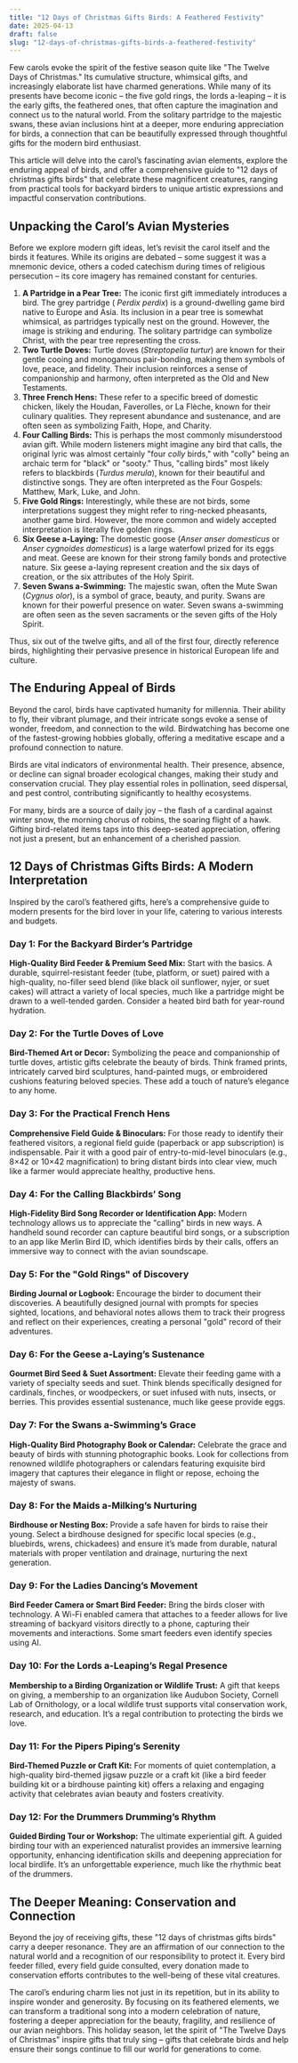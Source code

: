 ```yaml
---
title: "12 Days of Christmas Gifts Birds: A Feathered Festivity"
date: 2025-04-13
draft: false
slug: "12-days-of-christmas-gifts-birds-a-feathered-festivity" 
---
```


Few carols evoke the spirit of the festive season quite like "The Twelve Days of Christmas." Its cumulative structure, whimsical gifts, and increasingly elaborate list have charmed generations. While many of its presents have become iconic – the five gold rings, the lords a-leaping – it is the early gifts, the feathered ones, that often capture the imagination and connect us to the natural world. From the solitary partridge to the majestic swans, these avian inclusions hint at a deeper, more enduring appreciation for birds, a connection that can be beautifully expressed through thoughtful gifts for the modern bird enthusiast.

This article will delve into the carol’s fascinating avian elements, explore the enduring appeal of birds, and offer a comprehensive guide to "12 days of christmas gifts birds" that celebrate these magnificent creatures, ranging from practical tools for backyard birders to unique artistic expressions and impactful conservation contributions.

Unpacking the Carol’s Avian Mysteries
-------------------------------------

Before we explore modern gift ideas, let’s revisit the carol itself and the birds it features. While its origins are debated – some suggest it was a mnemonic device, others a coded catechism during times of religious persecution – its core imagery has remained constant for centuries.

1. **A Partridge in a Pear Tree:** The iconic first gift immediately introduces a bird. The grey partridge ( *Perdix perdix*) is a ground-dwelling game bird native to Europe and Asia. Its inclusion in a pear tree is somewhat whimsical, as partridges typically nest on the ground. However, the image is striking and enduring. The solitary partridge can symbolize Christ, with the pear tree representing the cross.
2. **Two Turtle Doves:** Turtle doves (*Streptopelia turtur*) are known for their gentle cooing and monogamous pair-bonding, making them symbols of love, peace, and fidelity. Their inclusion reinforces a sense of companionship and harmony, often interpreted as the Old and New Testaments.
3. **Three French Hens:** These refer to a specific breed of domestic chicken, likely the Houdan, Faverolles, or La Flèche, known for their culinary qualities. They represent abundance and sustenance, and are often seen as symbolizing Faith, Hope, and Charity.
4. **Four Calling Birds:** This is perhaps the most commonly misunderstood avian gift. While modern listeners might imagine any bird that calls, the original lyric was almost certainly "four *colly* birds," with "colly" being an archaic term for "black" or "sooty." Thus, "calling birds" most likely refers to blackbirds (*Turdus merula*), known for their beautiful and distinctive songs. They are often interpreted as the Four Gospels: Matthew, Mark, Luke, and John.
5. **Five Gold Rings:** Interestingly, while these are not birds, some interpretations suggest they might refer to ring-necked pheasants, another game bird. However, the more common and widely accepted interpretation is literally five golden rings.
6. **Six Geese a-Laying:** The domestic goose (*Anser anser domesticus* or *Anser cygnoides domesticus*) is a large waterfowl prized for its eggs and meat. Geese are known for their strong family bonds and protective nature. Six geese a-laying represent creation and the six days of creation, or the six attributes of the Holy Spirit.
7. **Seven Swans a-Swimming:** The majestic swan, often the Mute Swan (*Cygnus olor*), is a symbol of grace, beauty, and purity. Swans are known for their powerful presence on water. Seven swans a-swimming are often seen as the seven sacraments or the seven gifts of the Holy Spirit.

Thus, six out of the twelve gifts, and all of the first four, directly reference birds, highlighting their pervasive presence in historical European life and culture.

The Enduring Appeal of Birds
----------------------------

Beyond the carol, birds have captivated humanity for millennia. Their ability to fly, their vibrant plumage, and their intricate songs evoke a sense of wonder, freedom, and connection to the wild. Birdwatching has become one of the fastest-growing hobbies globally, offering a meditative escape and a profound connection to nature.

Birds are vital indicators of environmental health. Their presence, absence, or decline can signal broader ecological changes, making their study and conservation crucial. They play essential roles in pollination, seed dispersal, and pest control, contributing significantly to healthy ecosystems.

For many, birds are a source of daily joy – the flash of a cardinal against winter snow, the morning chorus of robins, the soaring flight of a hawk. Gifting bird-related items taps into this deep-seated appreciation, offering not just a present, but an enhancement of a cherished passion.

12 Days of Christmas Gifts Birds: A Modern Interpretation
---------------------------------------------------------

Inspired by the carol’s feathered gifts, here’s a comprehensive guide to modern presents for the bird lover in your life, catering to various interests and budgets.

### Day 1: For the Backyard Birder’s Partridge

**High-Quality Bird Feeder & Premium Seed Mix:** Start with the basics. A durable, squirrel-resistant feeder (tube, platform, or suet) paired with a high-quality, no-filler seed blend (like black oil sunflower, nyjer, or suet cakes) will attract a variety of local species, much like a partridge might be drawn to a well-tended garden. Consider a heated bird bath for year-round hydration.

### Day 2: For the Turtle Doves of Love

**Bird-Themed Art or Decor:** Symbolizing the peace and companionship of turtle doves, artistic gifts celebrate the beauty of birds. Think framed prints, intricately carved bird sculptures, hand-painted mugs, or embroidered cushions featuring beloved species. These add a touch of nature’s elegance to any home.

### Day 3: For the Practical French Hens

**Comprehensive Field Guide & Binoculars:** For those ready to identify their feathered visitors, a regional field guide (paperback or app subscription) is indispensable. Pair it with a good pair of entry-to-mid-level binoculars (e.g., 8×42 or 10×42 magnification) to bring distant birds into clear view, much like a farmer would appreciate healthy, productive hens.

### Day 4: For the Calling Blackbirds’ Song

**High-Fidelity Bird Song Recorder or Identification App:** Modern technology allows us to appreciate the "calling" birds in new ways. A handheld sound recorder can capture beautiful bird songs, or a subscription to an app like Merlin Bird ID, which identifies birds by their calls, offers an immersive way to connect with the avian soundscape.

### Day 5: For the "Gold Rings" of Discovery

**Birding Journal or Logbook:** Encourage the birder to document their discoveries. A beautifully designed journal with prompts for species sighted, locations, and behavioral notes allows them to track their progress and reflect on their experiences, creating a personal "gold" record of their adventures.

### Day 6: For the Geese a-Laying’s Sustenance

**Gourmet Bird Seed & Suet Assortment:** Elevate their feeding game with a variety of specialty seeds and suet. Think blends specifically designed for cardinals, finches, or woodpeckers, or suet infused with nuts, insects, or berries. This provides essential sustenance, much like geese provide eggs.

### Day 7: For the Swans a-Swimming’s Grace

**High-Quality Bird Photography Book or Calendar:** Celebrate the grace and beauty of birds with stunning photographic books. Look for collections from renowned wildlife photographers or calendars featuring exquisite bird imagery that captures their elegance in flight or repose, echoing the majesty of swans.

### Day 8: For the Maids a-Milking’s Nurturing

**Birdhouse or Nesting Box:** Provide a safe haven for birds to raise their young. Select a birdhouse designed for specific local species (e.g., bluebirds, wrens, chickadees) and ensure it’s made from durable, natural materials with proper ventilation and drainage, nurturing the next generation.

### Day 9: For the Ladies Dancing’s Movement

**Bird Feeder Camera or Smart Bird Feeder:** Bring the birds closer with technology. A Wi-Fi enabled camera that attaches to a feeder allows for live streaming of backyard visitors directly to a phone, capturing their movements and interactions. Some smart feeders even identify species using AI.

### Day 10: For the Lords a-Leaping’s Regal Presence

**Membership to a Birding Organization or Wildlife Trust:** A gift that keeps on giving, a membership to an organization like Audubon Society, Cornell Lab of Ornithology, or a local wildlife trust supports vital conservation work, research, and education. It’s a regal contribution to protecting the birds we love.

### Day 11: For the Pipers Piping’s Serenity

**Bird-Themed Puzzle or Craft Kit:** For moments of quiet contemplation, a high-quality bird-themed jigsaw puzzle or a craft kit (like a bird feeder building kit or a birdhouse painting kit) offers a relaxing and engaging activity that celebrates avian beauty and fosters creativity.

### Day 12: For the Drummers Drumming’s Rhythm

**Guided Birding Tour or Workshop:** The ultimate experiential gift. A guided birding tour with an experienced naturalist provides an immersive learning opportunity, enhancing identification skills and deepening appreciation for local birdlife. It’s an unforgettable experience, much like the rhythmic beat of the drummers.

The Deeper Meaning: Conservation and Connection
-----------------------------------------------

Beyond the joy of receiving gifts, these "12 days of christmas gifts birds" carry a deeper resonance. They are an affirmation of our connection to the natural world and a recognition of our responsibility to protect it. Every bird feeder filled, every field guide consulted, every donation made to conservation efforts contributes to the well-being of these vital creatures.

The carol’s enduring charm lies not just in its repetition, but in its ability to inspire wonder and generosity. By focusing on its feathered elements, we can transform a traditional song into a modern celebration of nature, fostering a deeper appreciation for the beauty, fragility, and resilience of our avian neighbors. This holiday season, let the spirit of "The Twelve Days of Christmas" inspire gifts that truly sing – gifts that celebrate birds and help ensure their songs continue to fill our world for generations to come.